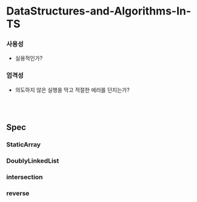 # DataStructures-and-Algorithms-In-TS

### 사용성
- 실용적인가?

### 엄격성
- 의도하지 않은 실행을 막고 적절한 에러를 던지는가?

<br><br>

## Spec

### StaticArray

### DoublyLinkedList

### intersection

### reverse

